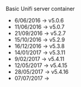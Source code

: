 Basic Unifi server container


* 6/06/2016 -> v5.0.6
* 11/06/2016 -> v5.0.7
* 21/09/2016 -> v5.2.7
* 15/10/2016 -> v5.2.9
* 16/12/2016 -> v5.3.8
* 14/01/2017 -> v5.3.11
* 9/02/2017 -> v5.4.11
* 12/05/2017 -> v5.4.15
* 28/05/2017 -> v5.4.16
* 07/07/2017 -> 

